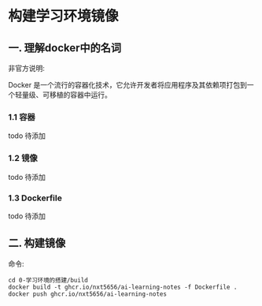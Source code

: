 # 构建学习环境镜像

## 一. 理解docker中的名词

非官方说明:

Docker 是一个流行的容器化技术，它允许开发者将应用程序及其依赖项打包到一个轻量级、可移植的容器中运行。

### 1.1 容器
todo 待添加

### 1.2 镜像
todo 待添加

### 1.3 Dockerfile
todo 待添加

## 二. 构建镜像
命令:
```shell
cd 0-学习环境的搭建/build
docker build -t ghcr.io/nxt5656/ai-learning-notes -f Dockerfile .
docker push ghcr.io/nxt5656/ai-learning-notes
```